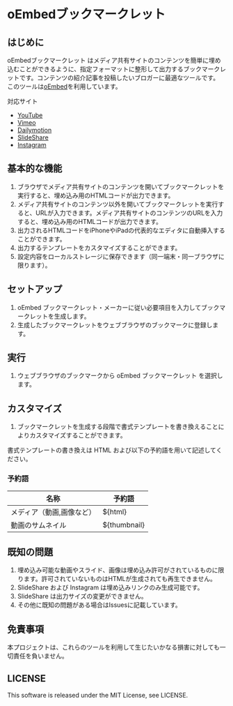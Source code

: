 oEmbedブックマークレット
=======

はじめに
--------

oEmbedブックマークレット はメディア共有サイトのコンテンツを簡単に埋め込むことができるように、指定フォーマットに整形して出力するブックマークレットです。コンテンツの紹介記事を投稿したいブロガーに最適なツールです。
このツールは[oEmbed](http://oembed.com)を利用しています。

対応サイト

* [YouTube](http://www.youtube.com/)
* [Vimeo](http://vimeo.com/)
* [Dailymotion](http://www.dailymotion.com/)
* [SlideShare](http://www.slideshare.net/)
* [Instagram](http://instagram.com/)

基本的な機能
------------

 1. ブラウザでメディア共有サイトのコンテンツを開いてブックマークレットを実行すると、埋め込み用のHTMLコードが出力できます。
 2. メディア共有サイトのコンテンツ以外を開いてブックマークレットを実行すると、URLが入力できます。メディア共有サイトのコンテンツのURLを入力すると、埋め込み用のHTMLコードが出力できます。
 3. 出力されるHTMLコードをiPhoneやiPadの代表的なエディタに自動挿入することができます。
 4. 出力するテンプレートをカスタマイズすることができます。
 5. 設定内容をローカルストレージに保存できます（同一端末・同一ブラウザに限ります）。

セットアップ
------------

 1. oEmbed ブックマークレット・メーカーに従い必要項目を入力してブックマークレットを生成します。
 2. 生成したブックマークレットをウェブブラウザのブックマークに登録します。

実行
----

 1. ウェブブラウザのブックマークから oEmbed ブックマークレット を選択します。

カスタマイズ
------------

 1. ブックマークレットを生成する段階で書式テンプレートを書き換えることによりカスタマイズすることができます。

書式テンプレートの書き換えは HTML および以下の予約語を用いて記述してください。


### 予約語

名称                     | 予約語
------------------------|-------------------
メディア（動画,画像など）  | ${html}
動画のサムネイル          | ${thumbnail}

既知の問題
----------
 1. 埋め込み可能な動画やスライド、画像は埋め込み許可がされているものに限ります。許可されていないものはHTMLが生成されても再生できません。
 2. SlideShare および Instagram は埋め込みリンクのみ生成可能です。
 3. SlideShare は出力サイズの変更ができません。
 4. その他に既知の問題がある場合はIssuesに記載しています。

免責事項
--------------------------------
本プロジェクトは、これらのツールを利用して生じたいかなる損害に対しても一切責任を負いません。

LICENSE
-------

This software is released under the MIT License, see LICENSE.
